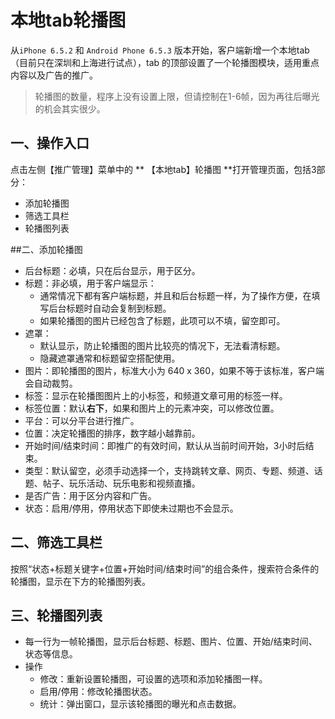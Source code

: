 # 本地tab轮播图
从```iPhone 6.5.2``` 和 ```Android Phone 6.5.3``` 版本开始，客户端新增一个本地tab（目前只在深圳和上海进行试点），tab 的顶部设置了一个轮播图模块，适用重点内容以及广告的推广。
> 轮播图的数量，程序上没有设置上限，但请控制在1-6帧，因为再往后曝光的机会其实很少。

## 一、操作入口
点击左侧【推广管理】菜单中的 ** 【本地tab】轮播图 **打开管理页面，包括3部分：
- 添加轮播图
- 筛选工具栏
- 轮播图列表

##二、添加轮播图
- 后台标题：必填，只在后台显示，用于区分。
- 标题：非必填，用于客户端显示：
    -  通常情况下都有客户端标题，并且和后台标题一样，为了操作方便，在填写后台标题时自动会复制到标题。
    -  如果轮播图的图片已经包含了标题，此项可以不填，留空即可。
- 遮罩：
    - 默认显示，防止轮播图的图片比较亮的情况下，无法看清标题。
    - 隐藏遮罩通常和标题留空搭配使用。
- 图片：即轮播图的图片，标准大小为 640 x 360，如果不等于该标准，客户端会自动裁剪。
- 标签：显示在轮播图图片上的小标签，和频道文章可用的标签一样。
- 标签位置：默认**右下**，如果和图片上的元素冲突，可以修改位置。
- 平台：可以分平台进行推广。
- 位置：决定轮播图的排序，数字越小越靠前。
- 开始时间/结束时间：即推广的有效时间，默认从当前时间开始，3小时后结束。
- 类型：默认留空，必须手动选择一个，支持跳转文章、网页、专题、频道、话题、帖子、玩乐活动、玩乐电影和视频直播。
- 是否广告：用于区分内容和广告。
- 状态：启用/停用，停用状态下即使未过期也不会显示。

## 二、筛选工具栏
按照“状态+标题关键字+位置+开始时间/结束时间”的组合条件，搜索符合条件的轮播图，显示在下方的轮播图列表。

## 三、轮播图列表
- 每一行为一帧轮播图，显示后台标题、标题、图片、位置、开始/结束时间、状态等信息。
- 操作
    - 修改：重新设置轮播图，可设置的选项和添加轮播图一样。
    - 启用/停用：修改轮播图状态。
    - 统计：弹出窗口，显示该轮播图的曝光和点击数据。